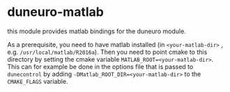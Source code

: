 duneuro-matlab
=============

this module provides matlab bindings for the duneuro module.

As a prerequisite, you need to have matlab installed (in `<your-matlab-dir>` ,
e.g. `/usr/local/matlab/R2016a`). Then you need to point cmake to this directory
by setting the cmake variable `MATLAB_ROOT=<your-matlab-dir>`. This can for
example be done in the options file that is passed to `dunecontrol` by adding
`-DMatlab_ROOT_DIR=<your-matlab-dir>` to the `CMAKE_FLAGS` variable.